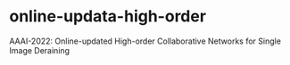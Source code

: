 # online-updata-high-order
AAAI-2022: Online-updated High-order Collaborative Networks for Single Image Deraining
